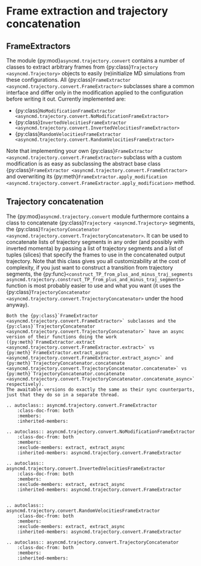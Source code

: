 # Frame extraction and trajectory concatenation

## FrameExtractors

The module {py:mod}`asyncmd.trajectory.convert` contains a number of classes to extract arbitrary frames from {py:class}`Trajectory <asyncmd.Trajectory>` objects to easily (re)initialize MD simulations from these configurations.
All {py:class}`FrameExtractor <asyncmd.trajectory.convert.FrameExtractor>` subclasses share a common interface and differ only in the modification applied to the configuration before writing it out.
Currently implemented are:

- {py:class}`NoModificationFrameExtractor <asyncmd.trajectory.convert.NoModificationFrameExtractor>`
- {py:class}`InvertedVelocitiesFrameExtractor <asyncmd.trajectory.convert.InvertedVelocitiesFrameExtractor>`
- {py:class}`RandomVelocitiesFrameExtractor <asyncmd.trajectory.convert.RandomVelocitiesFrameExtractor>`

Note that implementing your own {py:class}`FrameExtractor <asyncmd.trajectory.convert.FrameExtractor>` subclass with a custom modification
is as easy as subclassing the abstract base class {py:class}`FrameExtractor <asyncmd.trajectory.convert.FrameExtractor>` and overwriting its {py:meth}`FrameExtractor.apply_modification <asyncmd.trajectory.convert.FrameExtractor.apply_modification>` method.

## Trajectory concatenation

The {py:mod}`asyncmd.trajectory.convert` module furthermore contains a class to
concatenate {py:class}`Trajectory <asyncmd.Trajectory>` segments, the {py:class}`TrajectoryConcatenator <asyncmd.trajectory.convert.TrajectoryConcatenator>`.
It can be used to concatenate lists of trajectory segments in any order (and possibly with inverted momenta) by passing a list of trajectory segments and a list of tuples (slices) that specify the frames to use in the concatenated output trajectory.
Note that this class gives you all customizability at the cost of complexity, if you just want to construct a transition from trajectory segments, the {py:func}`<construct_TP_from_plus_and_minus_traj_segments asyncmd.trajectory.construct_TP_from_plus_and_minus_traj_segments>` function is most probably easier to use and what you want (it uses the {py:class}`TrajectoryConcatenator <asyncmd.trajectory.convert.TrajectoryConcatenator>` under the hood anyway).

```{note}
Both the {py:class}`FrameExtractor <asyncmd.trajectory.convert.FrameExtractor>` subclasses and the {py:class}`TrajectoryConcatenator <asyncmd.trajectory.convert.TrajectoryConcatenator>` have an async version of their functions doing the work ({py:meth}`FrameExtractor.extract <asyncmd.trajectory.convert.FrameExtractor.extract>` vs {py:meth}`FrameExtractor.extract_async <asyncmd.trajectory.convert.FrameExtractor.extract_async>` and {py:meth}`TrajectoryConcatenator.concatenate <asyncmd.trajectory.convert.TrajectoryConcatenator.concatenate>` vs {py:meth}`TrajectoryConcatenator.concatenate <asyncmd.trajectory.convert.TrajectoryConcatenator.concatenate_async>` respectively).
The awaitable versions do exactly the same as their sync counterparts, just that they do so in a separate thread.
```

```{eval-rst}
.. autoclass:: asyncmd.trajectory.convert.FrameExtractor
    :class-doc-from: both
    :members:
    :inherited-members:

.. autoclass:: asyncmd.trajectory.convert.NoModificationFrameExtractor
    :class-doc-from: both
    :members:
    :exclude-members: extract, extract_async
    :inherited-members: asyncmd.trajectory.convert.FrameExtractor

.. autoclass:: asyncmd.trajectory.convert.InvertedVelocitiesFrameExtractor
    :class-doc-from: both
    :members:
    :exclude-members: extract, extract_async
    :inherited-members: asyncmd.trajectory.convert.FrameExtractor


.. autoclass:: asyncmd.trajectory.convert.RandomVelocitiesFrameExtractor
    :class-doc-from: both
    :members:
    :exclude-members: extract, extract_async
    :inherited-members: asyncmd.trajectory.convert.FrameExtractor
```

```{eval-rst}
.. autoclass:: asyncmd.trajectory.convert.TrajectoryConcatenator
    :class-doc-from: both
    :members:
    :inherited-members:
```
